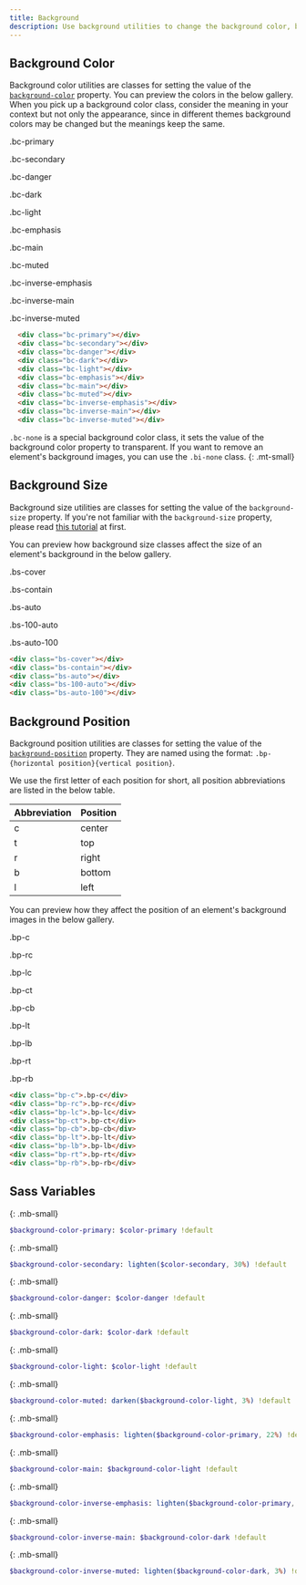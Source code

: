 ```yaml
---
title: Background
description: Use background utilities to change the background color, background size and background pisition of an element.
---
```



## Background Color
Background color utilities are classes for setting the value of the [`background-color`](https://developer.mozilla.org/en-US/docs/Web/CSS/background-color) property.
You can preview the colors in the below gallery. When you pick up a background color class, consider
the meaning in your context but not only the appearance, since in different themes background colors may be
changed but the meanings keep the same.

<div class="background-example mb-none">
  <div>
    <div class="bc-primary"></div>
    <p class="p6">.bc-primary</p>
  </div>
  <div>
    <div class="bc-secondary"></div>
    <p class="p6">.bc-secondary</p>
  </div>
  <div>
    <div class="bc-danger"></div>
    <p class="p6">.bc-danger</p>
  </div>
  <div>
    <div class="bc-dark"></div>
    <p class="p6">.bc-dark</p>
  </div>
  <div>
    <div class="bc-light"></div>
    <p class="p6">.bc-light</p>
  </div>
  <div>
    <div class="bc-emphasis"></div>
    <p class="p6">.bc-emphasis</p>
  </div>
  <div>
    <div class="bc-main"></div>
    <p class="p6">.bc-main</p>
  </div>
  <div>
    <div class="bc-muted"></div>
    <p class="p6">.bc-muted</p>
  </div>
  <div>
    <div class="bc-inverse-emphasis"></div>
    <p class="p6">.bc-inverse-emphasis</p>
  </div>
  <div>
    <div class="bc-inverse-main"></div>
    <p class="p6">.bc-inverse-main</p>
  </div>
  <div>
    <div class="bc-inverse-muted"></div>
    <p class="p6">.bc-inverse-muted</p>
  </div>
</div>

``` html
  <div class="bc-primary"></div>
  <div class="bc-secondary"></div>
  <div class="bc-danger"></div>
  <div class="bc-dark"></div>
  <div class="bc-light"></div>
  <div class="bc-emphasis"></div>
  <div class="bc-main"></div>
  <div class="bc-muted"></div>
  <div class="bc-inverse-emphasis"></div>
  <div class="bc-inverse-main"></div>
  <div class="bc-inverse-muted"></div>
```

`.bc-none` is a special background color class, it sets the value of the background color property
to transparent. If you want to remove an element's background images, you can use the `.bi-none` class.
{: .mt-small}


## Background Size
Background size utilities are classes for setting the value of the `background-size` property.
If you're not familiar with the `background-size` property, please read [this tutorial](https://developer.mozilla.org/en-US/docs/Web/CSS/background-size) at first.

You can preview how background size classes affect the size of an element's background in the below gallery.

<div class="background-example mb-none">
  <div>
    <div class="bs-cover" style="background: url(https://cdn.stocksnap.io/img-thumbs/960w/CTCNBFUFH8.jpg) no-repeat"></div>
    <p class="p6">.bs-cover</p>
  </div>
  <div>
    <div class="bs-contain" style="background: url(https://cdn.stocksnap.io/img-thumbs/960w/CTCNBFUFH8.jpg) no-repeat"></div>
    <p class="p6">.bs-contain</p>
  </div>
  <div>
    <div class="bs-auto" style="background: url(https://cdn.stocksnap.io/img-thumbs/960w/CTCNBFUFH8.jpg) no-repeat"></div>
    <p class="p6">.bs-auto</p>
  </div>
  <div>
    <div class="bs-100-auto" style="background: url(https://cdn.stocksnap.io/img-thumbs/960w/CTCNBFUFH8.jpg) no-repeat"></div>
    <p class="p6">.bs-100-auto</p>
  </div>
  <div>
    <div class="bs-auto-100" style="background: url(https://cdn.stocksnap.io/img-thumbs/960w/CTCNBFUFH8.jpg) no-repeat"></div>
    <p class="p6">.bs-auto-100</p>
  </div>
</div>

``` html
<div class="bs-cover"></div>
<div class="bs-contain"></div>
<div class="bs-auto"></div>
<div class="bs-100-auto"></div>
<div class="bs-auto-100"></div>
```

## Background Position

Background position utilities are classes for setting the value of the [`background-position`](https://developer.mozilla.org/en-US/docs/Web/CSS/background-position) property.
They are named using the format: `.bp-{horizontal position}{vertical position}`.

We use the first letter of each position for short, all position abbreviations are listed in the below table.

<div class="table table-border my-small">
  <table>
    <thead>
      <tr><th>Abbreviation</th><th>Position</th></tr>
    </thead>
    <tbody>
      <tr><td>c</td><td>center</td></tr>
      <tr><td>t</td><td>top</td></tr>
      <tr><td>r</td><td>right</td></tr>
      <tr><td>b</td><td>bottom</td></tr>
      <tr><td>l</td><td>left</td></tr>
    </tbody>
  </table>
</div>

You can preview how they affect the position of an element's background images in the below gallery.

<div class="background-example mb-none">
  <div>
    <div class="bp-c" style="background: url(https://cdn.stocksnap.io/img-thumbs/960w/CTCNBFUFH8.jpg) no-repeat;background-size: 4rem"></div>
    <p class="p6">.bp-c</p>
  </div>
  <div>
    <div class="bp-rc" style="background: url(https://cdn.stocksnap.io/img-thumbs/960w/CTCNBFUFH8.jpg) no-repeat;background-size: 4rem"></div>
    <p class="p6">.bp-rc</p>
  </div>
  <div>
    <div class="bp-lc" style="background: url(https://cdn.stocksnap.io/img-thumbs/960w/CTCNBFUFH8.jpg) no-repeat;background-size: 4rem"></div>
    <p class="p6">.bp-lc</p>
  </div>
  <div>
    <div class="bp-ct" style="background: url(https://cdn.stocksnap.io/img-thumbs/960w/CTCNBFUFH8.jpg) no-repeat;background-size: 4rem"></div>
    <p class="p6">.bp-ct</p>
  </div>
  <div>
    <div class="bp-cb" style="background: url(https://cdn.stocksnap.io/img-thumbs/960w/CTCNBFUFH8.jpg) no-repeat;background-size: 4rem"></div>
    <p class="p6">.bp-cb</p>
  </div>
  <div>
    <div class="bp-lt" style="background: url(https://cdn.stocksnap.io/img-thumbs/960w/CTCNBFUFH8.jpg) no-repeat;background-size: 4rem"></div>
    <p class="p6">.bp-lt</p>
  </div>
  <div>
    <div class="bp-lb" style="background: url(https://cdn.stocksnap.io/img-thumbs/960w/CTCNBFUFH8.jpg) no-repeat;background-size: 4rem"></div>
    <p class="p6">.bp-lb</p>
  </div>
  <div>
    <div class="bp-rt" style="background: url(https://cdn.stocksnap.io/img-thumbs/960w/CTCNBFUFH8.jpg) no-repeat;background-size: 4rem"></div>
    <p class="p6">.bp-rt</p>
  </div>
  <div>
    <div class="bp-rb" style="background: url(https://cdn.stocksnap.io/img-thumbs/960w/CTCNBFUFH8.jpg) no-repeat;background-size: 4rem"></div>
    <p class="p6">.bp-rb</p>
  </div>
</div>

``` html
<div class="bp-c">.bp-c</div>
<div class="bp-rc">.bp-rc</div>
<div class="bp-lc">.bp-lc</div>
<div class="bp-ct">.bp-ct</div>
<div class="bp-cb">.bp-cb</div>
<div class="bp-lt">.bp-lt</div>
<div class="bp-lb">.bp-lb</div>
<div class="bp-rt">.bp-rt</div>
<div class="bp-rb">.bp-rb</div>
```


## Sass Variables
{: .mb-small}

``` sass
$background-color-primary: $color-primary !default
```
{: .mb-small}

``` sass
$background-color-secondary: lighten($color-secondary, 30%) !default
```
{: .mb-small}

``` sass
$background-color-danger: $color-danger !default
```
{: .mb-small}

``` sass
$background-color-dark: $color-dark !default
```
{: .mb-small}

``` sass
$background-color-light: $color-light !default
```
{: .mb-small}

``` sass
$background-color-muted: darken($background-color-light, 3%) !default
```
{: .mb-small}

``` sass
$background-color-emphasis: lighten($background-color-primary, 22%) !default
```
{: .mb-small}

``` sass
$background-color-main: $background-color-light !default
```
{: .mb-small}

``` sass
$background-color-inverse-emphasis: lighten($background-color-primary, 22%) !default
```
{: .mb-small}

``` sass
$background-color-inverse-main: $background-color-dark !default
```
{: .mb-small}

``` sass
$background-color-inverse-muted: lighten($background-color-dark, 3%) !default
```